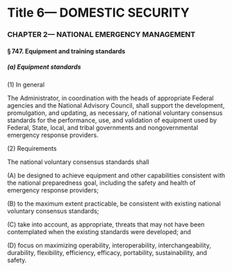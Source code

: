 
# Title 6— DOMESTIC SECURITY
### CHAPTER 2— NATIONAL EMERGENCY MANAGEMENT
#### § 747. Equipment and training standards
##### (a) Equipment standards

(1) In general

The Administrator, in coordination with the heads of appropriate Federal agencies and the National Advisory Council, shall support the development, promulgation, and updating, as necessary, of national voluntary consensus standards for the performance, use, and validation of equipment used by Federal, State, local, and tribal governments and nongovernmental emergency response providers.

(2) Requirements

The national voluntary consensus standards shall

(A) be designed to achieve equipment and other capabilities consistent with the national preparedness goal, including the safety and health of emergency response providers;

(B) to the maximum extent practicable, be consistent with existing national voluntary consensus standards;

(C) take into account, as appropriate, threats that may not have been contemplated when the existing standards were developed; and

(D) focus on maximizing operability, interoperability, interchangeability, durability, flexibility, efficiency, efficacy, portability, sustainability, and safety.
